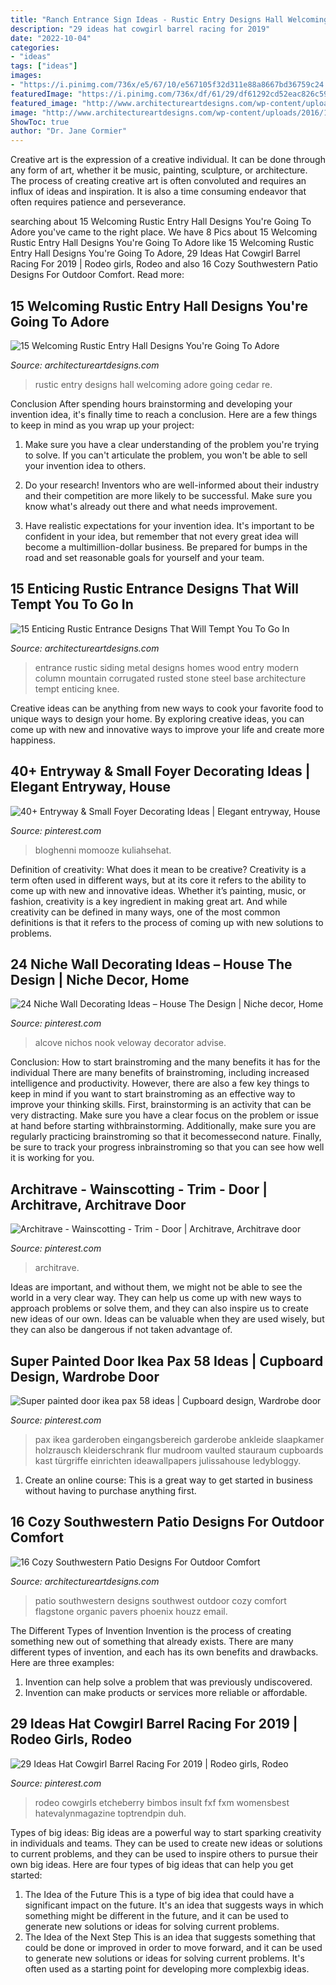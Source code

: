 ```yaml
---
title: "Ranch Entrance Sign Ideas - Rustic Entry Designs Hall Welcoming Adore Going Cedar Re"
description: "29 ideas hat cowgirl barrel racing for 2019"
date: "2022-10-04"
categories:
- "ideas"
tags: ["ideas"]
images:
- "https://i.pinimg.com/736x/e5/67/10/e567105f32d311e88a8667bd36759c24.jpg"
featuredImage: "https://i.pinimg.com/736x/df/61/29/df61292cd52eac826c59e6dd896b1b0b.jpg"
featured_image: "http://www.architectureartdesigns.com/wp-content/uploads/2016/10/15-Enticing-Rustic-Entrance-Designs-That-Will-Tempt-You-To-Go-In-8.jpg"
image: "http://www.architectureartdesigns.com/wp-content/uploads/2016/10/15-Enticing-Rustic-Entrance-Designs-That-Will-Tempt-You-To-Go-In-8.jpg"
ShowToc: true
author: "Dr. Jane Cormier"
---
```



Creative art is the expression of a creative individual. It can be done through any form of art, whether it be music, painting, sculpture, or architecture. The process of creating creative art is often convoluted and requires an influx of ideas and inspiration. It is also a time consuming endeavor that often requires patience and perseverance.

	

		
searching about 15 Welcoming Rustic Entry Hall Designs You&#039;re Going To Adore you've came to the right place. We have 8 Pics about 15 Welcoming Rustic Entry Hall Designs You&#039;re Going To Adore like 15 Welcoming Rustic Entry Hall Designs You&#039;re Going To Adore, 29 Ideas Hat Cowgirl Barrel Racing For 2019 | Rodeo girls, Rodeo and also 16 Cozy Southwestern Patio Designs For Outdoor Comfort. Read more:
		
    
## 15 Welcoming Rustic Entry Hall Designs You&#039;re Going To Adore

<img loading=lazy src="https://www.architectureartdesigns.com/wp-content/uploads/2016/10/15-Welcoming-Rustic-Entry-Hall-Designs-Youre-Going-To-Adore-7.jpg" onerror="this.onerror=null;this.src='https://tse4.mm.bing.net/th?id=OIP.FhjDUirnLa2SQJ4EDsNrFAHaLG&amp;pid=15.1';" alt="15 Welcoming Rustic Entry Hall Designs You&#039;re Going To Adore">

_Source: architectureartdesigns.com_

>rustic entry designs hall welcoming adore going cedar re. 

	

Conclusion
After spending hours brainstorming and developing your invention idea, it's finally time to reach a conclusion. Here are a few things to keep in mind as you wrap up your project:
1. Make sure you have a clear understanding of the problem you're trying to solve. If you can't articulate the problem, you won't be able to sell your invention idea to others.

2. Do your research! Inventors who are well-informed about their industry and their competition are more likely to be successful. Make sure you know what's already out there and what needs improvement.

3. Have realistic expectations for your invention idea. It's important to be confident in your idea, but remember that not every great idea will become a multimillion-dollar business. Be prepared for bumps in the road and set reasonable goals for yourself and your team.

    
## 15 Enticing Rustic Entrance Designs That Will Tempt You To Go In

<img loading=lazy src="http://www.architectureartdesigns.com/wp-content/uploads/2016/10/15-Enticing-Rustic-Entrance-Designs-That-Will-Tempt-You-To-Go-In-8.jpg" onerror="this.onerror=null;this.src='https://tse3.mm.bing.net/th?id=OIP.v9-MuykhUbn3K0jRHUnmgQHaKi&amp;pid=15.1';" alt="15 Enticing Rustic Entrance Designs That Will Tempt You To Go In">

_Source: architectureartdesigns.com_

>entrance rustic siding metal designs homes wood entry modern column mountain corrugated rusted stone steel base architecture tempt enticing knee. 

	

Creative ideas can be anything from new ways to cook your favorite food to unique ways to design your home. By exploring creative ideas, you can come up with new and innovative ways to improve your life and create more happiness.

    
## 40+ Entryway &amp; Small Foyer Decorating Ideas | Elegant Entryway, House

<img loading=lazy src="https://i.pinimg.com/736x/79/c4/f1/79c4f103b50ca9c2789d149c1738969c.jpg" onerror="this.onerror=null;this.src='https://tse1.mm.bing.net/th?id=OIP.4ha4eMNfvl_rgLE3dmuzOwHaLH&amp;pid=15.1';" alt="40+ Entryway &amp; Small Foyer Decorating Ideas | Elegant entryway, House">

_Source: pinterest.com_

>bloghenni momooze kuliahsehat. 

	

Definition of creativity: What does it mean to be creative?
Creativity is a term often used in different ways, but at its core it refers to the ability to come up with new and innovative ideas. Whether it’s painting, music, or fashion, creativity is a key ingredient in making great art. And while creativity can be defined in many ways, one of the most common definitions is that it refers to the process of coming up with new solutions to problems.

    
## 24 Niche Wall Decorating Ideas – House The Design | Niche Decor, Home

<img loading=lazy src="https://i.pinimg.com/736x/df/61/29/df61292cd52eac826c59e6dd896b1b0b.jpg" onerror="this.onerror=null;this.src='https://tse2.mm.bing.net/th?id=OIP.noVUh44Tg90JEKOROT0VlgHaJ3&amp;pid=15.1';" alt="24 Niche Wall Decorating Ideas – House The Design | Niche decor, Home">

_Source: pinterest.com_

>alcove nichos nook veloway decorator advise. 

	

Conclusion: How to start brainstroming and the many benefits it has for the individual
There are many benefits of brainstroming, including increased intelligence and productivity. However, there are also a few key things to keep in mind if you want to start brainstroming as an effective way to improve your thinking skills. First, brainstorming is an activity that can be very distracting. Make sure you have a clear focus on the problem or issue at hand before starting withbrainstorming. Additionally, make sure you are regularly practicing brainstroming so that it becomessecond nature. Finally, be sure to track your progress inbrainstroming so that you can see how well it is working for you.

    
## Architrave - Wainscotting - Trim - Door | Architrave, Architrave Door

<img loading=lazy src="https://i.pinimg.com/736x/a8/d7/3a/a8d73af72ae6bb845d2b3fc3445bf3df.jpg" onerror="this.onerror=null;this.src='https://tse3.mm.bing.net/th?id=OIP.VH69yIJFXS92u890jVQd7wHaLH&amp;pid=15.1';" alt="Architrave - Wainscotting - Trim - Door | Architrave, Architrave door">

_Source: pinterest.com_

>architrave. 

	

Ideas are important, and without them, we might not be able to see the world in a very clear way. They can help us come up with new ways to approach problems or solve them, and they can also inspire us to create new ideas of our own. Ideas can be valuable when they are used wisely, but they can also be dangerous if not taken advantage of.

    
## Super Painted Door Ikea Pax 58 Ideas | Cupboard Design, Wardrobe Door

<img loading=lazy src="https://i.pinimg.com/736x/ae/6f/b6/ae6fb6e62ecfd3dbb27de2384eea4c51.jpg" onerror="this.onerror=null;this.src='https://tse4.mm.bing.net/th?id=OIP.CfZSQACH20Ljpp79M9XqDgAAAA&amp;pid=15.1';" alt="Super painted door ikea pax 58 ideas | Cupboard design, Wardrobe door">

_Source: pinterest.com_

>pax ikea garderoben eingangsbereich garderobe ankleide slaapkamer holzrausch kleiderschrank flur mudroom vaulted stauraum cupboards kast türgriffe einrichten ideawallpapers julissahouse ledybloggy. 

	

1. Create an online course: This is a great way to get started in business without having to purchase anything first.

    
## 16 Cozy Southwestern Patio Designs For Outdoor Comfort

<img loading=lazy src="https://www.architectureartdesigns.com/wp-content/uploads/2016/04/16-Cozy-Southwestern-Patio-Designs-For-Outdoor-Comfort-13-630x459.jpg" onerror="this.onerror=null;this.src='https://tse2.mm.bing.net/th?id=OIP.00waxKXlXyR5c6ZqeBwd8AHaFZ&amp;pid=15.1';" alt="16 Cozy Southwestern Patio Designs For Outdoor Comfort">

_Source: architectureartdesigns.com_

>patio southwestern designs southwest outdoor cozy comfort flagstone organic pavers phoenix houzz email. 

	

The Different Types of Invention
Invention is the process of creating something new out of something that already exists. There are many different types of invention, and each has its own benefits and drawbacks. Here are three examples: 
1. Invention can help solve a problem that was previously undiscovered. 
2. Invention can make products or services more reliable or affordable. 

    
## 29 Ideas Hat Cowgirl Barrel Racing For 2019 | Rodeo Girls, Rodeo

<img loading=lazy src="https://i.pinimg.com/736x/e5/67/10/e567105f32d311e88a8667bd36759c24.jpg" onerror="this.onerror=null;this.src='https://tse4.mm.bing.net/th?id=OIP._ThzUscEdIbfJaC9nVwNbwAAAA&amp;pid=15.1';" alt="29 Ideas Hat Cowgirl Barrel Racing For 2019 | Rodeo girls, Rodeo">

_Source: pinterest.com_

>rodeo cowgirls etcheberry bimbos insult fxf fxm womensbest hatevalynmagazine toptrendpin duh. 

	

Types of big ideas:
Big ideas are a powerful way to start sparking creativity in individuals and teams. They can be used to create new ideas or solutions to current problems, and they can be used to inspire others to pursue their own big ideas. Here are four types of big ideas that can help you get started:
1. The Idea of the Future
This is a type of big idea that could have a significant impact on the future. It's an idea that suggests ways in which something might be different in the future, and it can be used to generate new solutions or ideas for solving current problems.
2. The Idea of the Next Step
This is an idea that suggests something that could be done or improved in order to move forward, and it can be used to generate new solutions or ideas for solving current problems. It's often used as a starting point for developing more complexbig ideas.

